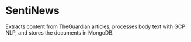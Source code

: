 # SentiNews
Extracts content from TheGuardian articles, processes body text with GCP NLP, and stores the documents in MongoDB.
